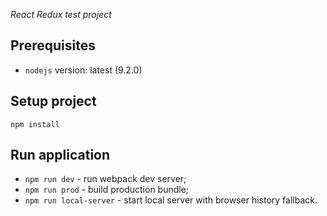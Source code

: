 _React Redux test project_

## Prerequisites

- `nodejs` version: latest (9.2.0)

## Setup project

```
npm install
```

## Run application
- `npm run dev` - run webpack dev server;
- `npm run prod` - build production bundle;
- `npm run local-server` - start local server with browser history fallback.
